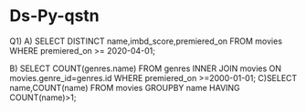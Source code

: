 # Ds-Py-qstn

Q1)
A)
  SELECT DISTINCT name,imbd_score,premiered_on
  FROM movies
  WHERE premiered_on >= 2020-04-01;
  
 B)
   SELECT COUNT(genres.name)
   FROM genres INNER JOIN movies ON movies.genre_id=genres.id
   WHERE  premiered_on >=2000-01-01;
 C)SELECT name,COUNT(name) 
   FROM movies
   GROUPBY name
   HAVING COUNT(name)>1;
